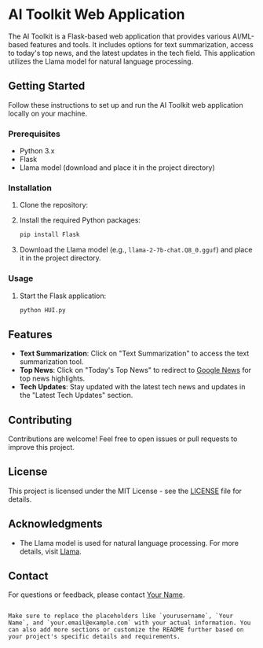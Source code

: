 # AI Toolkit Web Application

The AI Toolkit is a Flask-based web application that provides various AI/ML-based features and tools. It includes options for text summarization, access to today's top news, and the latest updates in the tech field. This application utilizes the Llama model for natural language processing.

## Getting Started

Follow these instructions to set up and run the AI Toolkit web application locally on your machine.

### Prerequisites

- Python 3.x
- Flask
- Llama model (download and place it in the project directory)

### Installation

1. Clone the repository:

2. Install the required Python packages:

   ```bash
   pip install Flask
   ```

3. Download the Llama model (e.g., `llama-2-7b-chat.Q8_0.gguf`) and place it in the project directory.

### Usage

1. Start the Flask application:

   ```bash
   python HUI.py
   ```

## Features

- **Text Summarization**: Click on "Text Summarization" to access the text summarization tool.
- **Top News**: Click on "Today's Top News" to redirect to [Google News](https://news.google.com/topics/CAAqKggKIiRDQkFTRlFvSUwyMHZNRGRqTVhZU0JXVnVMVWRDR2dKSlRpZ0FQAQ?hl=en-IN&gl=IN&ceid=IN%3Aen) for top news highlights.
- **Tech Updates**: Stay updated with the latest tech news and updates in the "Latest Tech Updates" section.

## Contributing

Contributions are welcome! Feel free to open issues or pull requests to improve this project.

## License

This project is licensed under the MIT License - see the [LICENSE](LICENSE) file for details.

## Acknowledgments

- The Llama model is used for natural language processing. For more details, visit [Llama](https://llama.ai/).

## Contact

For questions or feedback, please contact [Your Name](mailto:ramanjeyanth3@gmail.com).
```

Make sure to replace the placeholders like `yourusername`, `Your Name`, and `your.email@example.com` with your actual information. You can also add more sections or customize the README further based on your project's specific details and requirements.
